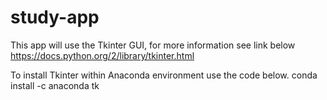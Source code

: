 # study-app
This app will use the Tkinter GUI, for more information see link below
https://docs.python.org/2/library/tkinter.html

To install Tkinter within Anaconda environment use the code below. 
conda install -c anaconda tk

